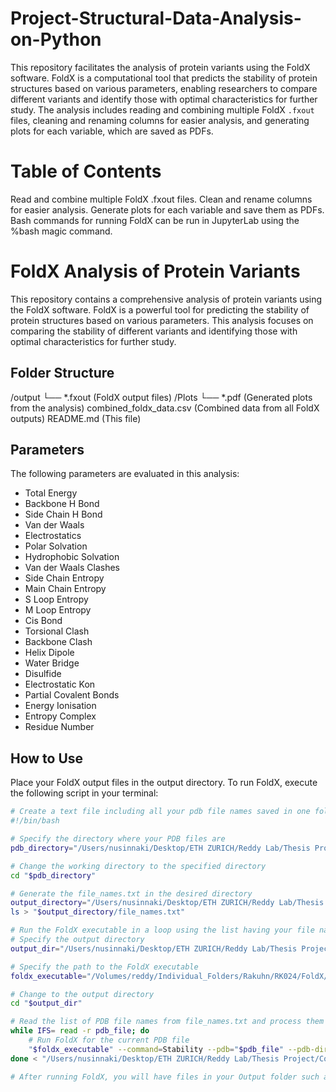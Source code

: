 # Project-Structural-Data-Analysis-on-Python
This repository facilitates the analysis of protein variants using the FoldX software. FoldX is a computational tool that predicts the stability of protein structures based on various parameters, enabling researchers to compare different variants and identify those with optimal characteristics for further study. The analysis includes reading and combining multiple FoldX `.fxout` files, cleaning and renaming columns for easier analysis, and generating plots for each variable, which are saved as PDFs.

# Table of Contents
Read and combine multiple FoldX .fxout files.
Clean and rename columns for easier analysis.
Generate plots for each variable and save them as PDFs.
Bash commands for running FoldX can be run in JupyterLab using the %bash magic command.

# FoldX Analysis of Protein Variants
This repository contains a comprehensive analysis of protein variants using the FoldX software. FoldX is a powerful tool for predicting the stability of protein structures based on various parameters. This analysis focuses on comparing the stability of different variants and identifying those with optimal characteristics for further study.

## Folder Structure
/output
    └── *.fxout (FoldX output files)
/Plots
    └── *.pdf (Generated plots from the analysis)
combined_foldx_data.csv (Combined data from all FoldX outputs)
README.md (This file)

## Parameters
The following parameters are evaluated in this analysis:
- Total Energy
- Backbone H Bond
- Side Chain H Bond
- Van der Waals
- Electrostatics
- Polar Solvation
- Hydrophobic Solvation
- Van der Waals Clashes
- Side Chain Entropy
- Main Chain Entropy
- S Loop Entropy
- M Loop Entropy
- Cis Bond
- Torsional Clash
- Backbone Clash
- Helix Dipole
- Water Bridge
- Disulfide
- Electrostatic Kon
- Partial Covalent Bonds
- Energy Ionisation
- Entropy Complex
- Residue Number

## How to Use
Place your FoldX output files in the output directory. To run FoldX, execute the following script in your terminal:
```bash
# Create a text file including all your pdb file names saved in one folder as a list
#!/bin/bash

# Specify the directory where your PDB files are
pdb_directory="/Users/nusinnaki/Desktop/ETH ZURICH/Reddy Lab/Thesis Project/Computational/2.FoldX/RBD his pdb"

# Change the working directory to the specified directory
cd "$pdb_directory"

# Generate the file_names.txt in the desired directory
output_directory="/Users/nusinnaki/Desktop/ETH ZURICH/Reddy Lab/Thesis Project/Computational/2.FoldX/"
ls > "$output_directory/file_names.txt"

# Run the FoldX executable in a loop using the list having your file names.
# Specify the output directory
output_dir="/Users/nusinnaki/Desktop/ETH ZURICH/Reddy Lab/Thesis Project/Computational/2.FoldX/Output"

# Specify the path to the FoldX executable
foldx_executable="/Volumes/reddy/Individual_Folders/Rakuhn/RK024/FoldX/foldx5MacStd.tar_/foldx_20231231"

# Change to the output directory
cd "$output_dir"

# Read the list of PDB file names from file_names.txt and process them one by one
while IFS= read -r pdb_file; do
    # Run FoldX for the current PDB file
    "$foldx_executable" --command=Stability --pdb="$pdb_file" --pdb-dir="/Users/nusinnaki/Desktop"
done < "/Users/nusinnaki/Desktop/ETH ZURICH/Reddy Lab/Thesis Project/Computational/2.FoldX/file_names.txt"

# After running FoldX, you will have files in your Output folder such as file_name_0_ST.fxout
